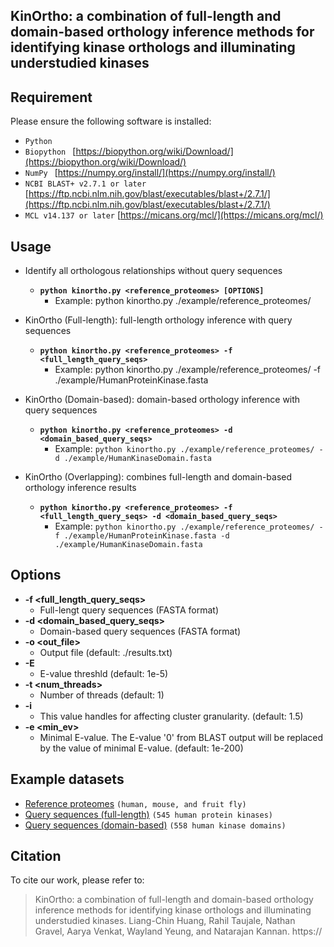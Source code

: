 ## KinOrtho: a combination of full-length and domain-based orthology inference methods for identifying kinase orthologs and illuminating understudied kinases

## Requirement

Please ensure the following software is installed:

- `Python ` []()
- `Biopython ` [https://biopython.org/wiki/Download/](https://biopython.org/wiki/Download/)
- `NumPy ` [https://numpy.org/install/](https://numpy.org/install/)
- `NCBI BLAST+ v2.7.1 or later` [https://ftp.ncbi.nlm.nih.gov/blast/executables/blast+/2.7.1/](https://ftp.ncbi.nlm.nih.gov/blast/executables/blast+/2.7.1/)
- `MCL v14.137 or later` [https://micans.org/mcl/](https://micans.org/mcl/)

## Usage

* Identify all orthologous relationships without query sequences
	* **`python kinortho.py <reference_proteomes> [OPTIONS]`**
		* Example: python kinortho.py ./example/reference_proteomes/

* KinOrtho (Full-length): full-length orthology inference with query sequences
	* **`python kinortho.py <reference_proteomes> -f <full_length_query_seqs>`**
		* Example: python kinortho.py ./example/reference_proteomes/ -f ./example/HumanProteinKinase.fasta
		
* KinOrtho (Domain-based): domain-based orthology inference with query sequences
	* **`python kinortho.py <reference_proteomes> -d <domain_based_query_seqs>`**
		* Example: `python kinortho.py ./example/reference_proteomes/ -d ./example/HumanKinaseDomain.fasta`

* KinOrtho (Overlapping): combines full-length and domain-based orthology inference results
	* **`python kinortho.py <reference_proteomes> -f <full_length_query_seqs> -d <domain_based_query_seqs>`**
		* Example: `python kinortho.py ./example/reference_proteomes/ -f ./example/HumanProteinKinase.fasta -d ./example/HumanKinaseDomain.fasta`

## Options

* **-f <full_length_query_seqs>**
	* Full-lengt query sequences (FASTA format)
* **-d <domain_based_query_seqs>**
	* Domain-based query sequences (FASTA format)
* **-o <out_file>**
	* Output file (default: ./results.txt)
* **-E <evalue>**
	* E-value threshld (default: 1e-5)
* **-t <num_threads>**
	* Number of threads (default: 1)
* **-i <inflation>**
	* This value handles for affecting cluster granularity. (default: 1.5)
* **-e <min_ev>**
	* Minimal E-value. The E-value '0' from BLAST output will be replaced by the value of minimal E-value. (default: 1e-200)

## Example datasets

* [Reference proteomes](https://github.com/leon1003/KinOrtho/tree/master/example/reference_proteomes/) `(human, mouse, and fruit fly)`
* [Query sequences (full-length)](https://github.com/leon1003/KinOrtho/blob/master/example/HumanKinaseDomain.fasta) `(545 human protein kinases)`
* [Query sequences (domain-based)](https://github.com/leon1003/KinOrtho/blob/master/example/HumanProteinKinase.fasta) `(558 human kinase domains)`

## Citation

To cite our work, please refer to:

> KinOrtho: a combination of full-length and domain-based orthology inference methods for identifying kinase orthologs and illuminating understudied kinases. Liang-Chin Huang, Rahil Taujale, Nathan Gravel, Aarya Venkat, Wayland Yeung, and Natarajan Kannan. https://
